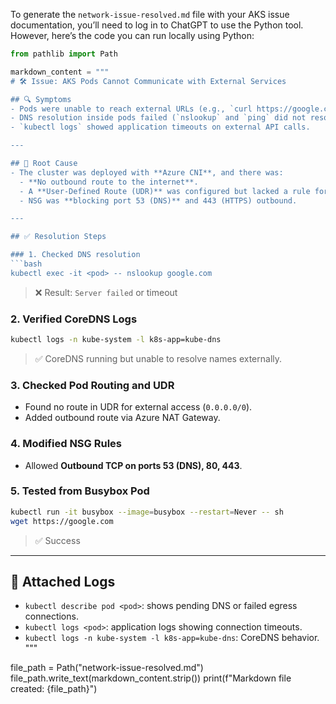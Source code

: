 To generate the `network-issue-resolved.md` file with your AKS issue documentation, you’ll need to log in to ChatGPT to use the Python tool. However, here’s the code you can run locally using Python:

````python
from pathlib import Path

markdown_content = """
# 🛠️ Issue: AKS Pods Cannot Communicate with External Services

## 🔍 Symptoms
- Pods were unable to reach external URLs (e.g., `curl https://google.com` fails).
- DNS resolution inside pods failed (`nslookup` and `ping` did not resolve).
- `kubectl logs` showed application timeouts on external API calls.

---

## 📄 Root Cause
- The cluster was deployed with **Azure CNI**, and there was:
  - **No outbound route to the internet**.
  - A **User-Defined Route (UDR)** was configured but lacked a rule for `0.0.0.0/0` to NAT gateway/internet.
  - NSG was **blocking port 53 (DNS)** and 443 (HTTPS) outbound.

---

## ✅ Resolution Steps

### 1. Checked DNS resolution
```bash
kubectl exec -it <pod> -- nslookup google.com
````

> ❌ Result: `Server failed` or timeout

### 2. Verified CoreDNS Logs

```bash
kubectl logs -n kube-system -l k8s-app=kube-dns
```

> ✅ CoreDNS running but unable to resolve names externally.

### 3. Checked Pod Routing and UDR

* Found no route in UDR for external access (`0.0.0.0/0`).
* Added outbound route via Azure NAT Gateway.

### 4. Modified NSG Rules

* Allowed **Outbound TCP on ports 53 (DNS), 80, 443**.

### 5. Tested from Busybox Pod

```bash
kubectl run -it busybox --image=busybox --restart=Never -- sh
wget https://google.com
```

> ✅ Success

---

## 📁 Attached Logs

* `kubectl describe pod <pod>`: shows pending DNS or failed egress connections.
* `kubectl logs <pod>`: application logs showing connection timeouts.
* `kubectl logs -n kube-system -l k8s-app=kube-dns`: CoreDNS behavior.
  """

file\_path = Path("network-issue-resolved.md")
file\_path.write\_text(markdown\_content.strip())
print(f"Markdown file created: {file\_path}")

```
